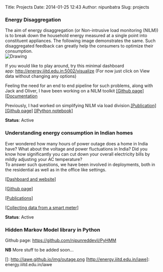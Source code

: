 Title: Projects
Date: 2014-01-25 12:43
Author: nipunbatra
Slug: projects

### Energy Disaggregation

The aim of energy disaggregation (or Non-intrusive load monitoring
(NILM)) is to break down the household energy measured at a single point
into constituent appliances. The following image demonstrates the same.
Such disaggregated feedback can greatly help the consumers to optimize
their consumption.  
![Drawing][]

If you would like to play around, try this minimal dashboard
app: <http://energy.iiitd.edu.in:5002/visualize> (For now just click on
View data without changing any options)

Feeling the need for an end to end pipeline for such problems, along
with Jack and Oliver, I have been working on a NILM toolkit [[Github page]](https://github.com/nilmtk/nilmtk)[[Documentation](http://nilmtk.github.io/nilmtk/)

Previously, I had worked on simplifying NILM via load division.[[Publication]](http://nipunbatra.files.wordpress.com/2013/09/icmla.pdf) [[Github page]](https://github.com/nipunreddevil/indic) [[IPython notebook]](http://www.iiitd.edu.in/~amarjeet/Research/indic.html)

**Status**: Active

### Understanding energy consumption in Indian homes

Ever wondered how many hours of power outage does a home in India have?
What about the voltage and power fluctuations in India? Did you know how
significantly you can cut down your overall electricity bills by mildly
adjusting your AC temperature?  
To answer such questions, we have been involved in deployments, both in
the residential as well as in the office like settings.

[[Dashboard and website]](http://energy.iiitd.edu.in/iawe)

[[Github page]](http://nipunreddevil.github.io/Home_Deployment/)

[[Publications]](https://dl.dropboxusercontent.com/u/75845627/buildsys_paper.pdf)

[[Collecting data from a smart meter]](https://github.com/nipunreddevil/smart_meter)

**Status**: Active

### Hidden Markov Model library in Python

Github page: https://github.com/nipunreddevil/PyHMM

**NB** More stuff to be added soon...

  [Drawing]: https://dl.dropboxusercontent.com/u/75845627/misc/after_disagg.png
  []: http://iawe.github.io/img/outage.png
  [http://energy.iiitd.edu.in/iawe]: energy.iiitd.edu.in/iawe
